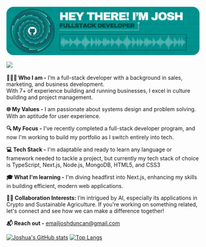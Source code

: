 ![Header](./github-header.png)

![](https://komarev.com/ghpvc/?username=your-github-username)

**🙋🏽‍♂️ Who I am -**
I’m a full-stack developer with a background in sales, marketing, and business development. \
With 7+ of experience building and running businesses, I excel in culture building and project management.

**🌐 My Values -**
I am passionate about systems design and problem solving. With an aptitude for user experience.

**🔍 My Focus -**
I've recently completed a full-stack developer program, and now I'm working to build my portfolio as I switch entirely into tech.

**💻 Tech Stack -**
I'm adaptable and ready to learn any language or framework needed to tackle a project, but currently my tech stack of choice is TypeScript, Next.js, Node.js, MongoDB, HTML5, and CSS3

**🎓 What I'm learning -**
I'm diving headfirst into Next.js, enhancing my skills in building efficient, modern web applications.

**👏🏽 Collaboration Interests:** 
I’m intrigued by AI, especially its applications in Crypto and Sustainable Agriculture. If you're working on something related, let's connect and see how we can make a difference together!

**📬 Reach out -**
[emailjoshduncan@gmail.com](mailto:emailjoshduncan@gmail.com)
  
[![Joshua's GitHub stats](https://github-readme-stats.vercel.app/api?username=jduncan017&theme=gotham&rank_icon=github&show_icons=true&line_height=28)](https://github.com/anuraghazra/github-readme-stats)
[![Top Langs](https://github-readme-stats.vercel.app/api/top-langs/?username=jduncan017&theme=gotham&layout=donut)](https://github.com/anuraghazra/github-readme-stats)
